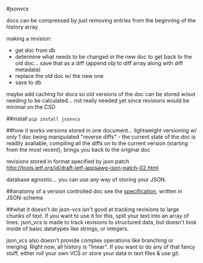 #jsonvcs

docs can be compressed by just removing entries from the beginning of the history array

making a revision:
 - get doc from db
 - determine what needs to be changed in the new doc to get back to the old doc... save that as a diff (append obj to diff array along with diff metadata)
 - replace the old doc w/ the new one
 - save to db

maybe add caching for docs so old versions of the doc can be stored w/out needing to be calculated... not really needed yet since revisions would be minimal on the CSD

##install
`pip install jsonvcs`

##how it works
versions stored in one document... lightweight versioning w/ only 1 doc being manipulated
"reverse diffs" - the current state of the doc is readily avaliable, compiling all the diffs on to the current version (starting from the most recent), brings you back to the original doc

revisions stored in format specified by json patch http://tools.ietf.org/id/draft-ietf-appsawg-json-patch-02.html

database agnostic... you can use any way of storing your JSON.

##anatomy of a version controlled doc
see the [specification](./json-vcs/blob/master/docs/document.schema.json), written in JSON-schema

##what it doesn't do
json-vcs isn't good at tracking revisions to large chunks of text. If you want to use it for this, split your text into an array of lines. json_vcs is made to track revisions to structured data, but doesn't look inside of basic datatypes like strings, or integers.

json_vcs also doesn't provide complex operations like branching or merging. Right now, all history is "linear". If you want to do any of that fancy stuff, either roll your own VCS or store your data in text files & use git.